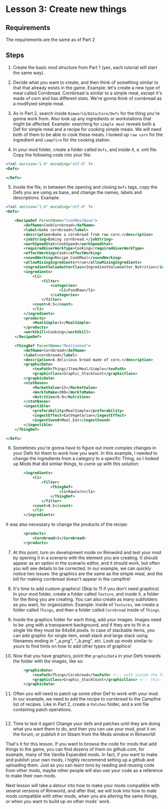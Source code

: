 # Lesson 3: Create new things

## Requirements

The requirements are the same as of Part 2

## Steps

1. Create the basic mod structure from Part 1 (yes, each tutorial will start the same way).

2. Decide what you want to create, and then think of something similar to that that already exists in the game. Example: let's create a new type of meal called Cornbread. Cornbread is similar to a simple meal, except it's made of corn and has different stats. 
We're gonna think of cornbread as a modifyied simple meal.

3. As in Part 2, search inside `Rimworld/Data/Core/Defs` for the thing you're gonna work from. Also look up any ingredients or workstations that might be affected. Example: searching for `simple meal` reveals both a Def for simple meal and a recipe for cooking simple meals. We will need both of them to be able to cook these meals. I looked up `raw corn` for the ingredient and `campfire` for the cooking station.

4. In your mod folder, create a folder called `Defs`, and inside it, a .xml file. Copy the following code into your file:

```xml
<?xml version="1.0" encoding="utf-8" ?>
<Defs>

</Defs>
```

5. Inside the file, in between the opening and closing `Defs` tags, copy the Defs you are using as base, and change the names, labels and descriptions. Example:

```xml
<?xml version="1.0" encoding="utf-8" ?>
<Defs>

    <RecipeDef ParentName="CookMealBase">
        <defName>CookCornbread</defName>
        <label>bake cornbread</label>
        <description>Bake a cornbread from raw corn.</description>
        <jobString>Baking cornbread.</jobString>
        <workSpeedStat>CookSpeed</workSpeedStat>
        <requiredGiverWorkType>Cooking</requiredGiverWorkType>
        <effectWorking>Cook</effectWorking>
        <soundWorking>Recipe_CookMeal</soundWorking>
        <allowMixingIngredients>true</allowMixingIngredients>
        <ingredientValueGetterClass>IngredientValueGetter_Nutrition</ingredientValueGetterClass>
        <ingredients>
            <li>
                <filter>
                    <categories>
                        <li>FoodRaw</li>
                    </categories>
                </filter>
            <count>0.5</count>
            </li>
        </ingredients>
        <products>
            <MealSimple>1</MealSimple>
        </products>
        <workSkill>Cooking</workSkill>
    </RecipeDef>

    <ThingDef ParentName="MealCooked">
        <defName>Cornbread</defName>
        <label>cornbread</label>
        <description>A delicious bread made of corn.</description>
        <graphicData>
            <texPath>Things/Item/Meal/Simple</texPath>
            <graphicClass>Graphic_StackCount</graphicClass>
        </graphicData>
        <statBases>
            <MarketValue>15</MarketValue>
            <WorkToMake>300</WorkToMake>
            <Nutrition>0.9</Nutrition>
        </statBases>
        <ingestible>
            <preferability>MealSimple</preferability>
            <ingestEffect>EatVegetarian</ingestEffect>
            <ingestSound>Meal_Eat</ingestSound>
        </ingestible>
    </ThingDef>

</Defs>
```

6. Sometimes you're gonna have to figure out more complex changes in your Defs for them to work how you want. In this example, I needed to change the ingredients from a category to a specific Thing, so I looked up Mods that did similar things, to come up with this solution:

```xml
        <ingredients>
            <li>
                <filter>
                    <ThingDef>
                        <li>RawCorn</li>
                    </ThingDef>
                </filter>
            <count>0.5</count>
            </li>
        </ingredients>
```

It was also necessary to change the products of the recipe:

```xml
        <products>
            <Cornbread>1</Cornbread>
        </products>
```

7. At this point, turn on development mode on Rimwolrd and test your mod by opening it in a scenario with the element you are creating. It should appear as an option in the scenario editor, and it should work, but often you will see details to be corrected. In our example, we can quickly notice two issues: the graphics are the same as the simple meal, and the bill for making cornbread doesn't appear in the campfire!

8. It's time to add custom graphics! (Skip to 11 if you don't need graphics) In your mod folder, create a folder called `Texture`, and inside it, a folder for the thing you are creating. You can also create as many subfolders as you want, for organization. Example: inside of `Textures`, we create a folder called `Things`, and then a folder called `Cornbread` inside of `Things`.

9. Inside the graphics folder for each thing, add your images. Images need to be .png with a transparent background, and if they are to fit in a single tile they must be 64x64 pixels. In case of stackable items, you can add graphic for single item, small stack and large stack using filenames ending in "_a.png", "_b.png", etc. Look up mods similar to yours to find hints on how to add other types of graphics!

10. Now that you have graphics, point the `graphicData` in your Defs towards the folder with the images, like so:

```xml
        <graphicData>
            <texPath>Things/Cornbread</texPath> <!-- path inside the Textures folder -->
            <graphicClass>Graphic_StackCount</graphicClass> <!-- this is for stackable items-->
        </graphicData>
```

11. Often you will need to patch up some other Def to work with your mod. In our example, we need to add the recipe to cornbread to the Campfire list of recipes. Like in Part 2, create a `Patches` folder, and a xml file containing patch operations.

```xml

```

12. Time to test it again! Change your defs and patches until they are doing what you want them to do, and then you can use your mod, post it on the forum, or publish it on Steam from the Mods window in Rimworld!

That's it for this lesson. If you want to browse the code for mods that add things to the game, you can find dozens of them on github.com, for example, many of the Vanilla Expanded mods.
In fact, if you want to make and publish your own mods, I highly recommend setting up a github and uploading them. Just as you can learn tons by reading and reusing code from other mods, maybe other people will also use your code as a reference to make their own mods.

Next lesson will take a detour into how to make your mods compatible with several versions of Rimworld, and after that, we will look into how to male mods compatible with other mods, when you are altering the same things, or when you want to build up on other mods' work.